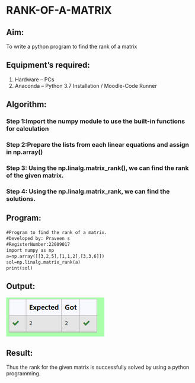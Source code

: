 # RANK-OF-A-MATRIX
## Aim:
To write a python program to find the rank of a matrix
## Equipment’s required:
1. 	Hardware – PCs
2. 	Anaconda – Python 3.7 Installation / Moodle-Code Runner
## Algorithm:
### Step 1:Import the numpy module to use the built-in functions for calculation
### Step 2:Prepare the lists from each linear equations and assign in np.array()
### Step 3: Using the np.linalg.matrix_rank(), we can find the rank of the given matrix.
### Step 4: Using the np.linalg.matrix_rank, we can find the solutions.
## Program:
```
#Program to find the rank of a matrix.
#Developed by: Praveen s
#RegisterNumber:22009017
import numpy as np
a=np.array([[3,2,5],[1,1,2],[3,3,6]])
sol=np.linalg.matrix_rank(a)
print(sol)
```
## Output:
![eig](ss.png)
## Result:
Thus the rank for the given matrix is successfully solved by  using a python programming.

